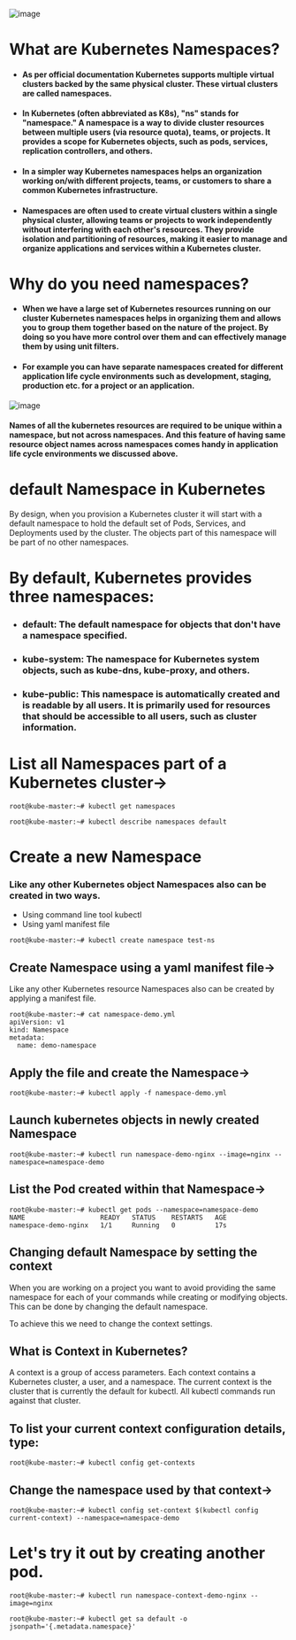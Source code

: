 ![image](https://github.com/awsbatch/my-k8s/assets/110165635/aedba413-dbf6-4e0b-867a-dbe7bc87ffb8)

# What are Kubernetes Namespaces?

- #### As per official documentation Kubernetes supports multiple virtual clusters backed by the same physical cluster. These virtual clusters are called namespaces.
- #### In Kubernetes (often abbreviated as K8s), "ns" stands for "namespace." A namespace is a way to divide cluster resources between multiple users (via resource quota), teams, or projects. It provides a scope for Kubernetes objects, such as pods, services, replication controllers, and others.
- #### In a simpler way Kubernetes namespaces helps an organization working on/with different projects, teams, or customers to share a common Kubernetes infrastructure.
- #### Namespaces are often used to create virtual clusters within a single physical cluster, allowing teams or projects to work independently without interfering with each other's resources. They provide isolation and partitioning of resources, making it easier to manage and organize applications and services within a Kubernetes cluster.

# Why do you need namespaces?

- #### When we have a large set of Kubernetes resources running on our cluster Kubernetes namespaces helps in organizing them and allows you to group them together based on the nature of the project. By doing so you have more control over them and can effectively manage them by using unit filters.

- #### For example you can have separate namespaces created for different application life cycle environments such as development, staging, production etc. for a project or an application.

![image](https://github.com/awsbatch/my-k8s/assets/110165635/df5119f6-f805-46d2-9dfc-90e7a11b6772)

#### Names of all the kubernetes resources are required to be unique within a namespace, but not across namespaces. And this feature of having same resource object names across namespaces comes handy in application life cycle environments we discussed above.

# default Namespace in Kubernetes

By design, when you provision a Kubernetes cluster it will start with a default namespace to hold the default set of Pods, Services, and Deployments used by the cluster. The objects part of this namespace will be part of no other namespaces.

# By default, Kubernetes provides three namespaces:

- ### default: The default namespace for objects that don't have a namespace specified.
- ### kube-system: The namespace for Kubernetes system objects, such as kube-dns, kube-proxy, and others.
- ### kube-public: This namespace is automatically created and is readable by all users. It is primarily used for resources that should be accessible to all users, such as cluster information.

# List all Namespaces part of a Kubernetes cluster->

```
root@kube-master:~# kubectl get namespaces
```

```
root@kube-master:~# kubectl describe namespaces default
```

# Create a new Namespace

### Like any other Kubernetes object Namespaces also can be created in two ways.
- Using command line tool kubectl
- Using yaml manifest file

```
root@kube-master:~# kubectl create namespace test-ns
```

## Create Namespace using a yaml manifest file->

Like any other Kubernetes resource Namespaces also can be created by applying a manifest file.

```
root@kube-master:~# cat namespace-demo.yml
apiVersion: v1
kind: Namespace
metadata:
  name: demo-namespace
```

## Apply the file and create the Namespace->
```
root@kube-master:~# kubectl apply -f namespace-demo.yml
```

## Launch kubernetes objects in newly created Namespace

```
root@kube-master:~# kubectl run namespace-demo-nginx --image=nginx --namespace=namespace-demo
```

## List the Pod created within that Namespace->

```
root@kube-master:~# kubectl get pods --namespace=namespace-demo
NAME                   READY   STATUS    RESTARTS   AGE
namespace-demo-nginx   1/1     Running   0          17s
```
## Changing default Namespace by setting the context

When you are working on a project you want to avoid providing the same namespace for each of your commands while creating or modifying objects. This can be done by changing the default namespace.

To achieve this we need to change the context settings.

## What is Context in Kubernetes?

A context is a group of access parameters. Each context contains a Kubernetes cluster, a user, and a namespace. The current context is the cluster that is currently the default for kubectl. All kubectl commands run against that cluster.

## To list your current context configuration details, type:

```
root@kube-master:~# kubectl config get-contexts
```

## Change the namespace used by that context->
```
root@kube-master:~# kubectl config set-context $(kubectl config current-context) --namespace=namespace-demo
```

# Let's try it out by creating another pod.

```
root@kube-master:~# kubectl run namespace-context-demo-nginx --image=nginx
```

```
root@kube-master:~# kubectl get sa default -o jsonpath='{.metadata.namespace}'
```
